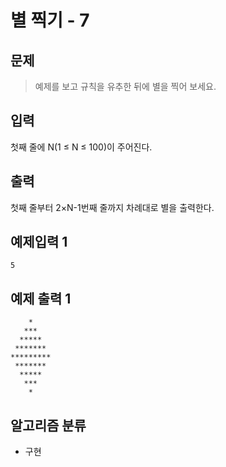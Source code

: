 # 별 찍기 - 7
## 문제
> 예제를 보고 규칙을 유추한 뒤에 별을 찍어 보세요.
## 입력
첫째 줄에 N(1 ≤ N ≤ 100)이 주어진다.
## 출력
첫째 줄부터 2×N-1번째 줄까지 차례대로 별을 출력한다.

## 예제입력 1
```
5
```
## 예제 출력 1
```
    *
   ***
  *****
 *******
*********
 *******
  *****
   ***
    *
```

## 알고리즘 분류
* 구현